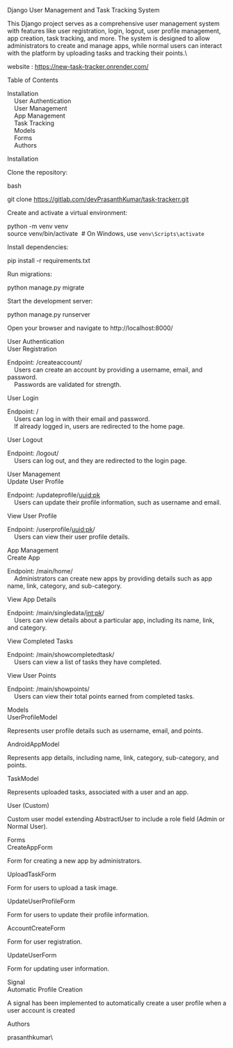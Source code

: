 Django User Management and Task Tracking System

This Django project serves as a comprehensive user management system with features like user registration, login, logout, user profile management, app creation, task tracking, and more. The system is designed to allow administrators to create and manage apps, while normal users can interact with the platform by uploading tasks and tracking their points.\

website : https://new-task-tracker.onrender.com/

Table of Contents

Installation\
    User Authentication\
    User Management\
    App Management\
    Task Tracking\
    Models\
    Forms\
    Authors

Installation

Clone the repository:

bash

git clone https://gitlab.com/devPrasanthKumar/task-trackerr.git

Create and activate a virtual environment:

python -m venv venv\
source venv/bin/activate  # On Windows, use `venv\Scripts\activate`

Install dependencies:

pip install -r requirements.txt

Run migrations:

python manage.py migrate

Start the development server:

python manage.py runserver

Open your browser and navigate to http://localhost:8000/

User Authentication\
User Registration

Endpoint: /createaccount/\
    Users can create an account by providing a username, email, and password.\
    Passwords are validated for strength.

User Login

Endpoint: /\
    Users can log in with their email and password.\
    If already logged in, users are redirected to the home page.

User Logout

Endpoint: /logout/\
    Users can log out, and they are redirected to the login page.

User Management\
Update User Profile

Endpoint: /updateprofile/<uuid:pk>\
    Users can update their profile information, such as username and email.

View User Profile

Endpoint: /userprofile/<uuid:pk>/\
    Users can view their user profile details.

App Management\
Create App

Endpoint: /main/home/\
    Administrators can create new apps by providing details such as app name, link, category, and sub-category.

View App Details

Endpoint: /main/singledata/<int:pk>/\
    Users can view details about a particular app, including its name, link, and category.

View Completed Tasks

Endpoint: /main/showcompletedtask/\
    Users can view a list of tasks they have completed.

View User Points

Endpoint: /main/showpoints/\
    Users can view their total points earned from completed tasks.

Models\
UserProfileModel

Represents user profile details such as username, email, and points.

AndroidAppModel

Represents app details, including name, link, category, sub-category, and points.

TaskModel

Represents uploaded tasks, associated with a user and an app.

User (Custom)

Custom user model extending AbstractUser to include a role field (Admin or Normal User).

Forms\
CreateAppForm

Form for creating a new app by administrators.

UploadTaskForm

Form for users to upload a task image.

UpdateUserProfileForm

Form for users to update their profile information.

AccountCreateForm

Form for user registration.

UpdateUserForm

Form for updating user information.

Signal\
Automatic Profile Creation

A signal has been implemented to automatically create a user profile when a user account is created

Authors

prasanthkumar\
